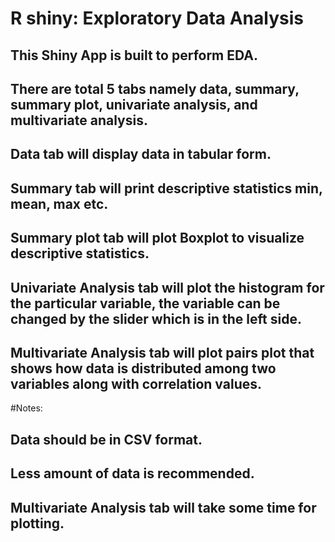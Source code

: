 # R shiny: Exploratory Data Analysis
## This Shiny App is built to perform EDA.
## There are total 5 tabs namely data, summary, summary plot, univariate analysis, and multivariate analysis.
## Data tab will display data in tabular form.
## Summary tab will print descriptive statistics min, mean, max etc.
## Summary plot tab will plot Boxplot to visualize descriptive statistics.
## Univariate Analysis tab will plot the histogram for the particular variable, the variable can be changed by the slider which is in the left side.
## Multivariate Analysis tab will plot pairs plot that shows how data is distributed among two variables along with correlation values.

#Notes:
## Data should be in CSV format.
## Less amount of data is recommended.
## Multivariate Analysis tab will take some time for plotting.
